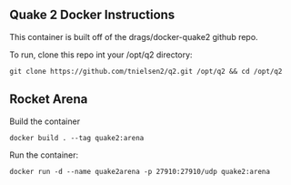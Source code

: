 ## Quake 2 Docker Instructions

This container is built off of the drags/docker-quake2 github repo.

To run, clone this repo int your /opt/q2 directory:

```
git clone https://github.com/tnielsen2/q2.git /opt/q2 && cd /opt/q2
```

## Rocket Arena

Build the container
```
docker build . --tag quake2:arena
```

Run the container:
```
docker run -d --name quake2arena -p 27910:27910/udp quake2:arena
```
